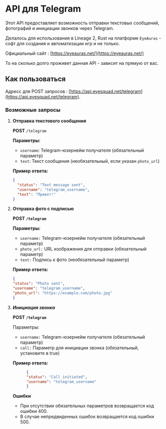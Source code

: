 # API для Telegram

Этот API предоставляет возможность отправки текстовых сообщений, фотографий и инициации звонков через Telegram.

Делалось для использования в Lineage 2, Rust на платформе `EyeAuras` - софт для создания и автоматизации игр и не только. 

Официальный сайт : [https://eyeauras.net/](https://eyeauras.net/)

То на сколько долго проживет данная API - зависит на прямую от вас. 

## Как пользоваться

Адресс для POST запросов : [https://api.eyesquad.net/telegram](https://api.eyesquad.net/telegram).

### Возможные запросы

1. **Отправка текстового сообщения**

   **POST** `/telegram`

   **Параметры:**

    - `username`: Telegram-юзернейм получателя (обязательный параметр)
    - `text`: Текст сообщения (необязательный, если указан `photo_url`)

   **Пример ответа:**

   ```json
   {
     "status": "Text message sent",
     "username": "telegram_username",
     "text": "Привет!"
   }
    ```
2. **Отправка фото с подписью**
   
    **POST `/telegram`**
    
    **Параметры:**
    
    - `username:` Telegram-юзернейм получателя (обязательный параметр)
    - `photo_url:` URL изображения для отправки (обязательный параметр)
    - `text:` Подпись к фото (необязательный параметр)
   
   **Пример ответа:**
    ```json
    {
    "status": "Photo sent",
    "username": "telegram_username",
    "photo_url": "https://example.com/photo.jpg"
    }
    ```
3. ***Инициация звонка***

    **POST `/telegram`**
    
    Параметры:
    
    - `username:` Telegram-юзернейм получателя (обязательный параметр)
    - `call:` Параметр для инициации звонка (обязательный, установите в true)

    **Пример ответа:**
    ```json
          {
          "status": "Call initiated",
          "username": "telegram_username"
          }
    ```

    **Ошибки**
    - При отсутствии обязательных параметров возвращается код ошибки 400.
    - В случае непредвиденных ошибок возвращается код ошибки 500.
   
